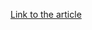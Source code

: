 [Link to the article](https://www.cadosecurity.com/cado-security-labs-researchers-witness-a-600x-increase-in-p2pinfect-traffic/)
